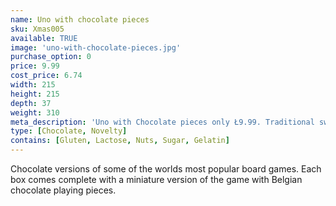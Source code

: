 ```yaml
---
name: Uno with chocolate pieces
sku: Xmas005
available: TRUE
image: 'uno-with-chocolate-pieces.jpg'
purchase_option: 0
price: 9.99
cost_price: 6.74
width: 215
height: 215
depth: 37
weight: 310
meta_description: 'Uno with Chocolate pieces only Ł9.99. Traditional sweets and more at Humbugs Confectionery Store. Specialists in satisfying your sweet tooth!'
type: [Chocolate, Novelty]
contains: [Gluten, Lactose, Nuts, Sugar, Gelatin]
---
```

Chocolate versions of some of the worlds most popular board games. Each box comes complete with a miniature version of the game with Belgian chocolate playing pieces.